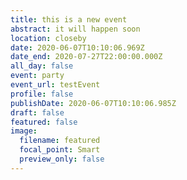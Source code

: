 ```yaml
---
title: this is a new event
abstract: it will happen soon
location: closeby
date: 2020-06-07T10:10:06.969Z
date_end: 2020-07-27T22:00:00.000Z
all_day: false
event: party
event_url: testEvent
profile: false
publishDate: 2020-06-07T10:10:06.985Z
draft: false
featured: false
image:
  filename: featured
  focal_point: Smart
  preview_only: false
---
```

